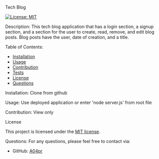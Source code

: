 Tech Blog

[![License: MIT](https://img.shields.io/badge/License-MIT-yellow.svg)](https://opensource.org/licenses/MIT)

Description:
This tech blog application that has a login section, a signup section, and a section for the user to create, read, remove, and edit blog posts. Blog posts have the user, date of creation, and a title.

Table of Contents:
- [Installation](#installation)
- [Usage](#usage)
- [Contribution](#contribution)
- [Tests](#tests)
- [License](#license)
- [Questions](#questions)

Installation:
Clone from github

Usage:
Use deployed application or enter 'node server.js' from root file

Contribution:
View only

License

This project is licensed under the [MIT license](https://opensource.org/licenses/MIT).


Questions:
For any questions, please feel free to contact via:
- GitHub: [A04pr](https://github.com/A04pr)